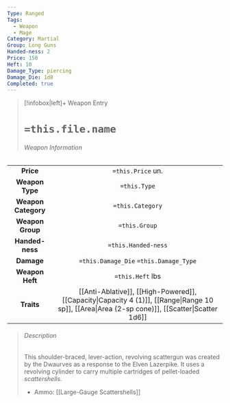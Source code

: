 ```yaml
---
Type: Ranged
Tags:
  - Weapon
  - Mage
Category: Martial
Group: Long Guns
Handed-ness: 2
Price: 150
Heft: 10
Damage_Type: piercing
Damage_Die: 1d8
Completed: true
---
```

> [!infobox|left]+ Weapon Entry
> # `=this.file.name`
> ###### Weapon Information
|                     |                                                                                            |
|:-------------------:|:------------------------------------------------------------------------------------------:|
|      **Price**      |                                     `=this.Price` un.                                      |
|   **Weapon Type**   |                                        `=this.Type`                                        |
| **Weapon Category** |                                      `=this.Category`                                      |
|  **Weapon Group**   |                                       `=this.Group`                                        |
|   **Handed-ness**   |                                    `=this.Handed-ness`                                     |
|     **Damage**      |                           `=this.Damage_Die` `=this.Damage_Type`                           |
|   **Weapon Heft**   |                                      `=this.Heft` lbs                                      |
|     **Traits**      | [[Anti-Ablative]], [[High-Powered]], [[Capacity\|Capacity 4 (1)]], [[Range\|Range 10 sp]], [[Area\|Area (2-sp cone)]], [[Scatter\|Scatter 1d6]]|
> ###### *Description*
> This shoulder-braced, lever-action, revolving scattergun was created by the Dwaurves as a response to the Elven Lazerpike. It uses a revolving cylinder to carry multiple cartridges of pellet-loaded *scattershells*.
> - Ammo: [[Large-Gauge Scattershells]]
